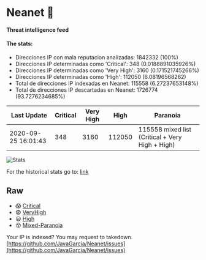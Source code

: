 # Neanet :hocho:
#### Threat intelligence feed
#### The stats:

- Direcciones IP con mala reputacion analizadas: 1842332 (100%)
- Direcciones IP determinadas como 'Critical':  348 (0.0188891035926%)
- Direcciones IP determinadas como 'Very High':  3160 (0.171521745266%)
- Direcciones IP determinadas como 'High':  112050 (6.08196568262)
- Total de direcciones IP indexadas en Neanet:  115558 (6.27237653148%)
- Total de direcciones IP descartadas en Neanet:  1726774 (93.7276234685%)

| Last Update | Critical | Very High | High | Paranoia |
| --- | --- | --- | --- | --- |
| 2020-09-25 16:01:43 | 348 | 3160 | 112050 | 115558 mixed list (Critical + Very High + High)|

![Stats](https://docs.google.com/spreadsheets/d/e/2PACX-1vSnaNMIXVabIpDJjufMlzH7poXnshF3mgd8Is1g9ytUEzVsP5my4Trn8f-xkoLLQ38xpL3HtmUexLo6/pubchart?oid=501124687&format=image)

For the historical stats go to: [link](/stats.csv)
## Raw
- :scream: [Critical](https://raw.githubusercontent.com/JavaGarcia/Neanet/master/blacklists/neanet_critical.txt)
- :fearful: [VeryHigh](https://raw.githubusercontent.com/JavaGarcia/Neanet/master/blacklists/neanet_veryHigh.txtt)
- :frowning: [High](https://raw.githubusercontent.com/JavaGarcia/Neanet/master/blacklists/neanet_high.txt)
- :dizzy_face: [Mixed-Paranoia](https://raw.githubusercontent.com/JavaGarcia/Neanet/master/blacklists/neanet_all.txt)


Your IP is indexed? You may request to takedown. [https://github.com/JavaGarcia/Neanet/issues](https://github.com/JavaGarcia/Neanet/issues)

















































































































































































































































































































































































































































































































































































































































































































































































































































































































































































































































